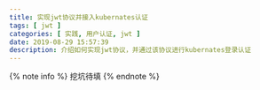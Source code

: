 ```yaml
---
title: 实现jwt协议并接入kubernates认证
tags: [ jwt ]
categories: [ 实践, 用户认证, jwt ]
date: 2019-08-29 15:57:39
description: 介绍如何实现jwt协议，并通过该协议进行kubernates登录认证
---
```


{% note info %}
挖坑待填
{% endnote %}
